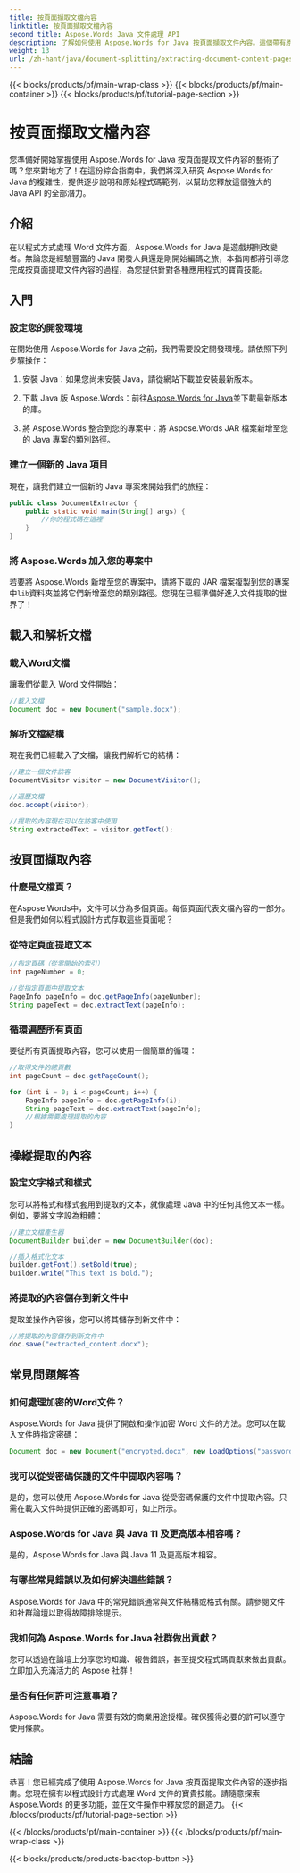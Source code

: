 ```yaml
---
title: 按頁面擷取文檔內容
linktitle: 按頁面擷取文檔內容
second_title: Aspose.Words Java 文件處理 API
description: 了解如何使用 Aspose.Words for Java 按頁面擷取文件內容。這個帶有原始程式碼的逐步指南將使您立即成為專家。
weight: 13
url: /zh-hant/java/document-splitting/extracting-document-content-pages/
---
```


{{< blocks/products/pf/main-wrap-class >}}
{{< blocks/products/pf/main-container >}}
{{< blocks/products/pf/tutorial-page-section >}}

# 按頁面擷取文檔內容


您準備好開始掌握使用 Aspose.Words for Java 按頁面提取文件內容的藝術了嗎？您來對地方了！在這份綜合指南中，我們將深入研究 Aspose.Words for Java 的複雜性，提供逐步說明和原始程式碼範例，以幫助您釋放這個強大的 Java API 的全部潛力。

## 介紹

在以程式方式處理 Word 文件方面，Aspose.Words for Java 是遊戲規則改變者。無論您是經驗豐富的 Java 開發人員還是剛開始編碼之旅，本指南都將引導您完成按頁面提取文件內容的過程，為您提供針對各種應用程式的寶貴技能。

## 入門

### 設定您的開發環境

在開始使用 Aspose.Words for Java 之前，我們需要設定開發環境。請依照下列步驟操作：

1. 安裝 Java：如果您尚未安裝 Java，請從網站下載並安裝最新版本。

2. 下載 Java 版 Aspose.Words：前往[Aspose.Words for Java](https://releases.aspose.com/words/java/)並下載最新版本的庫。

3. 將 Aspose.Words 整合到您的專案中：將 Aspose.Words JAR 檔案新增至您的 Java 專案的類別路徑。

### 建立一個新的 Java 項目

現在，讓我們建立一個新的 Java 專案來開始我們的旅程：

```java
public class DocumentExtractor {
    public static void main(String[] args) {
        //你的程式碼在這裡
    }
}
```

### 將 Aspose.Words 加入您的專案中

若要將 Aspose.Words 新增至您的專案中，請將下載的 JAR 檔案複製到您的專案中`lib`資料夾並將它們新增至您的類別路徑。您現在已經準備好進入文件提取的世界了！

## 載入和解析文檔

### 載入Word文檔

讓我們從載入 Word 文件開始：

```java
//載入文檔
Document doc = new Document("sample.docx");
```

### 解析文檔結構

現在我們已經載入了文檔，讓我們解析它的結構：

```java
//建立一個文件訪客
DocumentVisitor visitor = new DocumentVisitor();

//遍歷文檔
doc.accept(visitor);

//提取的內容現在可以在訪客中使用
String extractedText = visitor.getText();
```

## 按頁面擷取內容

### 什麼是文檔頁？

在Aspose.Words中，文件可以分為多個頁面。每個頁面代表文檔內容的一部分。但是我們如何以程式設計方式存取這些頁面呢？

### 從特定頁面提取文本

```java
//指定頁碼（從零開始的索引）
int pageNumber = 0;

//從指定頁面中提取文本
PageInfo pageInfo = doc.getPageInfo(pageNumber);
String pageText = doc.extractText(pageInfo);
```

### 循環遍歷所有頁面

要從所有頁面提取內容，您可以使用一個簡單的循環：

```java
//取得文件的總頁數
int pageCount = doc.getPageCount();

for (int i = 0; i < pageCount; i++) {
    PageInfo pageInfo = doc.getPageInfo(i);
    String pageText = doc.extractText(pageInfo);
    //根據需要處理提取的內容
}
```

## 操縱提取的內容

### 設定文字格式和樣式

您可以將格式和樣式套用到提取的文本，就像處理 Java 中的任何其他文本一樣。例如，要將文字設為粗體：

```java
//建立文檔產生器
DocumentBuilder builder = new DocumentBuilder(doc);

//插入格式化文本
builder.getFont().setBold(true);
builder.write("This text is bold.");
```

### 將提取的內容儲存到新文件中

提取並操作內容後，您可以將其儲存到新文件中：

```java
//將提取的內容儲存到新文件中
doc.save("extracted_content.docx");
```

## 常見問題解答

### 如何處理加密的Word文件？

Aspose.Words for Java 提供了開啟和操作加密 Word 文件的方法。您可以在載入文件時指定密碼：

```java
Document doc = new Document("encrypted.docx", new LoadOptions("password"));
```

### 我可以從受密碼保護的文件中提取內容嗎？

是的，您可以使用 Aspose.Words for Java 從受密碼保護的文件中提取內容。只需在載入文件時提供正確的密碼即可，如上所示。

### Aspose.Words for Java 與 Java 11 及更高版本相容嗎？

是的，Aspose.Words for Java 與 Java 11 及更高版本相容。

### 有哪些常見錯誤以及如何解決這些錯誤？

Aspose.Words for Java 中的常見錯誤通常與文件結構或格式有關。請參閱文件和社群論壇以取得故障排除提示。

### 我如何為 Aspose.Words for Java 社群做出貢獻？

您可以透過在論壇上分享您的知識、報告錯誤，甚至提交程式碼貢獻來做出貢獻。立即加入充滿活力的 Aspose 社群！

### 是否有任何許可注意事項？

Aspose.Words for Java 需要有效的商業用途授權。確保獲得必要的許可以遵守使用條款。

## 結論

恭喜！您已經完成了使用 Aspose.Words for Java 按頁面提取文件內容的逐步指南。您現在擁有以程式設計方式處理 Word 文件的寶貴技能。請隨意探索 Aspose.Words 的更多功能，並在文件操作中釋放您的創造力。
{{< /blocks/products/pf/tutorial-page-section >}}

{{< /blocks/products/pf/main-container >}}
{{< /blocks/products/pf/main-wrap-class >}}

{{< blocks/products/products-backtop-button >}}
